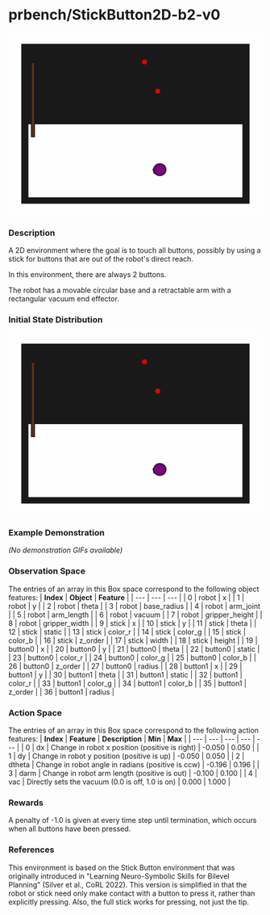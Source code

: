 # prbench/StickButton2D-b2-v0
![random action GIF](assets/random_action_gifs/StickButton2D-b2.gif)

### Description
A 2D environment where the goal is to touch all buttons, possibly by using a stick for buttons that are out of the robot's direct reach.

In this environment, there are always 2 buttons.

The robot has a movable circular base and a retractable arm with a rectangular vacuum end effector.

### Initial State Distribution
![initial state GIF](assets/initial_state_gifs/StickButton2D-b2.gif)

### Example Demonstration
*(No demonstration GIFs available)*

### Observation Space
The entries of an array in this Box space correspond to the following object features:
| **Index** | **Object** | **Feature** |
| --- | --- | --- |
| 0 | robot | x |
| 1 | robot | y |
| 2 | robot | theta |
| 3 | robot | base_radius |
| 4 | robot | arm_joint |
| 5 | robot | arm_length |
| 6 | robot | vacuum |
| 7 | robot | gripper_height |
| 8 | robot | gripper_width |
| 9 | stick | x |
| 10 | stick | y |
| 11 | stick | theta |
| 12 | stick | static |
| 13 | stick | color_r |
| 14 | stick | color_g |
| 15 | stick | color_b |
| 16 | stick | z_order |
| 17 | stick | width |
| 18 | stick | height |
| 19 | button0 | x |
| 20 | button0 | y |
| 21 | button0 | theta |
| 22 | button0 | static |
| 23 | button0 | color_r |
| 24 | button0 | color_g |
| 25 | button0 | color_b |
| 26 | button0 | z_order |
| 27 | button0 | radius |
| 28 | button1 | x |
| 29 | button1 | y |
| 30 | button1 | theta |
| 31 | button1 | static |
| 32 | button1 | color_r |
| 33 | button1 | color_g |
| 34 | button1 | color_b |
| 35 | button1 | z_order |
| 36 | button1 | radius |


### Action Space
The entries of an array in this Box space correspond to the following action features:
| **Index** | **Feature** | **Description** | **Min** | **Max** |
| --- | --- | --- | --- | --- |
| 0 | dx | Change in robot x position (positive is right) | -0.050 | 0.050 |
| 1 | dy | Change in robot y position (positive is up) | -0.050 | 0.050 |
| 2 | dtheta | Change in robot angle in radians (positive is ccw) | -0.196 | 0.196 |
| 3 | darm | Change in robot arm length (positive is out) | -0.100 | 0.100 |
| 4 | vac | Directly sets the vacuum (0.0 is off, 1.0 is on) | 0.000 | 1.000 |


### Rewards
A penalty of -1.0 is given at every time step until termination, which occurs when all buttons have been pressed.


### References
This environment is based on the Stick Button environment that was originally introduced in "Learning Neuro-Symbolic Skills for Bilevel Planning" (Silver et al., CoRL 2022). This version is simplified in that the robot or stick need only make contact with a button to press it, rather than explicitly pressing. Also, the full stick works for pressing, not just the tip.
